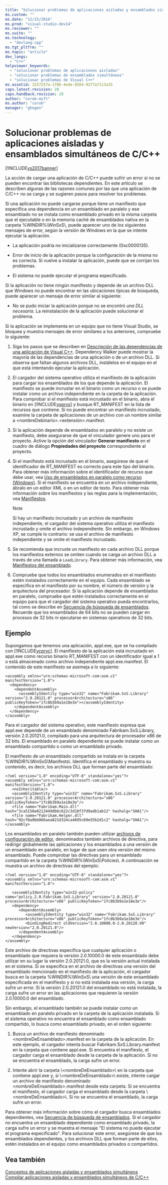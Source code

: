 ```yaml
---
title: "Solucionar problemas de aplicaciones aisladas y ensamblados simult&#225;neos de C/C++ | Microsoft Docs"
ms.custom: ""
ms.date: "12/15/2016"
ms.prod: "visual-studio-dev14"
ms.reviewer: ""
ms.suite: ""
ms.technology: 
  - "devlang-cpp"
ms.tgt_pltfrm: ""
ms.topic: "article"
dev_langs: 
  - "C++"
helpviewer_keywords: 
  - "solucionar problemas de aplicaciones aisladas"
  - "solucionar problemas de ensamblados simultáneos"
  - "solucionar problemas de Visual C++"
ms.assetid: 3257257a-1f0b-4ede-8564-9277a7113a35
caps.latest.revision: 28
caps.handback.revision: 28
author: "corob-msft"
ms.author: "corob"
manager: "ghogen"
---
```

# Solucionar problemas de aplicaciones aisladas y ensamblados simult&#225;neos de C/C++
[!INCLUDE[vs2017banner](../assembler/inline/includes/vs2017banner.md)]

La acción de cargar una aplicación de C\/C\+\+ puede sufrir un error si no se pueden encontrar las bibliotecas dependientes.  En este artículo se describen algunas de las razones comunes por las que una aplicación de C\/C\+\+ no se carga y se sugieren pasos para resolver los problemas.  
  
 Si una aplicación no puede cargarse porque tiene un manifiesto que especifica una dependencia en un ensamblado en paralelo y ese ensamblado no se instala como ensamblado privado en la misma carpeta que el ejecutable o en la memoria caché de ensamblados nativa en la carpeta %WINDIR%\\WinSxS\\, puede aparecer uno de los siguientes mensajes de error, según la versión de Windows en la que se intente ejecutar la aplicación.  
  
-   La aplicación podría no inicializarse correctamente \(0xc0000135\).  
  
-   Error de inicio de la aplicación porque la configuración de la misma no es correcta.  Si vuelve a instalar la aplicación, puede que se corrijan los problemas.  
  
-   El sistema no puede ejecutar el programa especificado.  
  
 Si la aplicación no tiene ningún manifiesto y depende de un archivo DLL que Windows no puede encontrar en las ubicaciones típicas de búsqueda, puede aparecer un mensaje de error similar al siguiente:  
  
-   No se pudo iniciar la aplicación porque no se encontró *una DLL necesaria*.  La reinstalación de la aplicación puede solucionar el problema.  
  
 Si la aplicación se implementa en un equipo que no tiene Visual Studio, se bloquea y muestra mensajes de error similares a los anteriores, compruebe lo siguiente:  
  
1.  Siga los pasos que se describen en [Descripción de las dependencias de una aplicación de Visual C\+\+](../ide/understanding-the-dependencies-of-a-visual-cpp-application.md).  Dependency Walker puede mostrar la mayoría de las dependencias de una aplicación o de un archivo DLL.  Si observa que faltan algunos archivos DLL, instálelos en el equipo en el que está intentando ejecutar la aplicación.  
  
2.  El cargador del sistema operativo utiliza el manifiesto de la aplicación para cargar los ensamblados de los que depende la aplicación.  El manifiesto se puede incrustar en el binario como un recurso o se puede instalar como un archivo independiente en la carpeta de la aplicación.  Para comprobar si el manifiesto está incrustado en el binario, abra el binario en [!INCLUDE[vsprvs](../assembler/masm/includes/vsprvs_md.md)] y busque RT\_MANIFEST en la lista de recursos que contiene.  Si no puede encontrar un manifiesto incrustado, examine la carpeta de aplicaciones de un archivo con un nombre similar a \<nombreDebinario\>.\<extensión\>.manifest.  
  
3.  Si la aplicación depende de ensamblados en paralelo y no existe un manifiesto, debe asegurarse de que el vinculador genere uno para el proyecto.  Active la opción del vinculador **Generar manifiesto** en el cuadro de diálogo **Propiedades del proyecto** correspondiente al proyecto.  
  
4.  Si el manifiesto está incrustado en el binario, asegúrese de que el identificador de RT\_MANIFEST es correcto para este tipo del binario.  Para obtener más información sobre el identificador de recurso que debe usar, vea [Uso de ensamblados en paralelo como recurso \(Windows\)](http://msdn.microsoft.com/library/windows/desktop/aa376617.aspx).  Si el manifiesto se encuentra en un archivo independiente, ábralo en un editor XML o en un editor de texto.  Para obtener más información sobre los manifiestos y las reglas para la implementación, vea [Manifiestos](http://msdn.microsoft.com/library/aa375365).  
  
    > [!NOTE]
    >  Si hay un manifiesto incrustado y un archivo de manifiesto independiente, el cargador del sistema operativo utiliza el manifiesto incrustado y omite el archivo independiente.  Sin embargo, en Windows XP, se cumple lo contrario: se usa el archivo de manifiesto independiente y se omite el manifiesto incrustado.  
  
5.  Se recomienda que incruste un manifiesto en cada archivo DLL porque los manifiestos externos se omiten cuando se carga un archivo DLL a través de una llamada a `LoadLibrary`.  Para obtener más información, vea [Manifiestos del ensamblado](http://msdn.microsoft.com/library/aa374219).  
  
6.  Compruebe que todos los ensamblados enumerados en el manifiesto estén instalados correctamente en el equipo.  Cada ensamblado se especifica en el manifiesto por su nombre, el número de versión y la arquitectura del procesador.  Si la aplicación depende de ensamblados en paralelo, compruebe que estén instalados correctamente en el equipo para que el cargador del sistema operativo pueda encontrarlos, tal como se describe en [Secuencia de búsqueda de ensamblados](http://msdn.microsoft.com/library/aa374224).  Recuerde que los ensamblados de 64 bits no se pueden cargar en procesos de 32 bits ni ejecutarse en sistemas operativos de 32 bits.  
  
## Ejemplo  
 Supongamos que tenemos una aplicación, appl.exe, que se ha compilado con [!INCLUDE[vcprvc](../build/includes/vcprvc_md.md)].  El manifiesto de la aplicación está incrustado en appl.exe como recurso binario RT\_MANIFEST con un identificador igual a 1 o está almacenado como archivo independiente appl.exe.manifest.  El contenido de este manifiesto se asemeja a lo siguiente:  
  
```  
<assembly xmlns="urn:schemas-microsoft-com:asm.v1" manifestVersion="1.0">  
  <dependency>  
    <dependentAssembly>  
      <assemblyIdentity type="win32" name="Fabrikam.SxS.Library" version="2.0.20121.0" processorArchitecture="x86" publicKeyToken="1fc8b3b9a1e18e3e"></assemblyIdentity>  
    </dependentAssembly>  
  </dependency>  
</assembly>  
```  
  
 Para el cargador del sistema operativo, este manifiesto expresa que appl.exe depende de un ensamblado denominado Fabrikam.SxS.Library, versión 2.0.20121.0, compilado para una arquitectura de procesador x86 de 32 bits.  El ensamblado en paralelo dependiente se puede instalar como un ensamblado compartido o como un ensamblado privado.  
  
 El manifiesto de un ensamblado compartido se instala en la carpeta %WINDIR%\\WinSxS\\Manifests\\.  Identifica el ensamblado y muestra su contenido, es decir, los archivos DLL que forman parte del ensamblado:  
  
```  
<?xml version="1.0" encoding="UTF-8" standalone="yes"?>  
<assembly xmlns="urn:schemas-microsoft-com:asm.v1" manifestVersion="1.0">  
   <noInheritable/>  
   <assemblyIdentity type="win32" name="Fabrikam.SxS.Library" version="2.0.20121.0" processorArchitecture="x86" publicKeyToken="1fc8b3b9a1e18e3e"/>  
   <file name="Fabrikam.Main.dll" hash="3ca5156e8212449db6c622c3d10f37d9adb1ab12" hashalg="SHA1"/>  
   <file name="Fabrikam.Helper.dll" hash="92cf8a9bb066aea821d324ca4695c69e55b2d1c2" hashalg="SHA1"/>  
</assembly>  
```  
  
 Los ensamblados en paralelo también pueden utilizar [archivos de configuración de editor](http://msdn.microsoft.com/library/aa375682), denominados también archivos de directiva, para redirigir globalmente las aplicaciones y los ensamblados a una versión de un ensamblado en paralelo, en lugar de que usen otra versión del mismo ensamblado.  Puede comprobar las directivas para un ensamblado compartido en la carpeta %WINDIR%\\WinSxS\\Policies\\.  A continuación se muestra un archivo de directivas del ejemplo:  
  
```  
<?xml version="1.0" encoding="UTF-8" standalone="yes"?>  
<assembly xmlns="urn:schemas-microsoft-com:asm.v1" manifestVersion="1.0">  
  
   <assemblyIdentity type="win32-policy" name="policy.2.0.Fabrikam.SxS.Library" version="2.0.20121.0" processorArchitecture="x86" publicKeyToken="1fc8b3b9a1e18e3e"/>  
   <dependency>  
      <dependentAssembly>  
         <assemblyIdentity type="win32" name="Fabrikam.SxS.Library" processorArchitecture="x86" publicKeyToken="1fc8b3b9a1e18e3e"/>  
         <bindingRedirect oldVersion="2.0.10000.0-2.0.20120.99" newVersion="2.0.20121.0"/>  
      </dependentAssembly>  
   </dependency>  
</assembly>  
```  
  
 Este archivo de directivas especifica que cualquier aplicación o ensamblado que requiera la versión 2.0.10000.0 de este ensamblado debe utilizar en su lugar la versión 2.0.20121.0, que es la versión actual instalada en el sistema.  Si se especifica en el archivo de directivas una versión del ensamblado mencionado en el manifiesto de la aplicación, el cargador busca en la carpeta %WINDIR%\\WinSxS\\ una versión de este ensamblado especificada en el manifiesto y si no está instalada esa versión, la carga sufre un error.  Si la versión 2.0.20121.0 del ensamblado no está instalada, la carga sufre un error en las aplicaciones que requieren la versión 2.0.10000.0 del ensamblado.  
  
 Sin embargo, el ensamblado también se puede instalar como un ensamblado en paralelo privado en la carpeta de la aplicación instalada.  Si el sistema operativo no encuentra el ensamblado como ensamblado compartido, lo busca como ensamblado privado, en el orden siguiente:  
  
1.  Busca un archivo de manifiesto denominado \<nombreDeEnsamblado\>.manifest en la carpeta de la aplicación.  En este ejemplo, el cargador intenta buscar Fabrikam.SxS.Library.manifest en la carpeta que contiene appl.exe.  Si encuentra el manifiesto, el cargador carga el ensamblado desde la carpeta de la aplicación.  Si no se encuentra el ensamblado, la carga sufre un error.  
  
2.  Intente abrir la carpeta \\\<nombreDeEnsamblado\>\\ en la carpeta que contiene appl.exe y, si \\\<nombreDeEnsamblado\>\\ existe, intente cargar un archivo de manifiesto denominado \<nombreDeEnsamblado\>.manifest desde esta carpeta.  Si se encuentra el manifiesto, el cargador carga el ensamblado desde la carpeta \\\<nombreDeEnsamblado\>\\.  Si no se encuentra el ensamblado, la carga sufre un error.  
  
 Para obtener más información sobre cómo el cargador busca ensamblados dependientes, vea [Secuencia de búsqueda de ensamblados](http://msdn.microsoft.com/library/aa374224).  Si el cargador no encuentra un ensamblado dependiente como ensamblado privado, la carga sufre un error y se muestra el mensaje "El sistema no puede ejecutar el programa especificado".  Para solucionar este error, asegúrese de que los ensamblados dependientes, y los archivos DLL que forman parte de ellos, estén instalados en el equipo como ensamblados privados o compartidos.  
  
## Vea también  
 [Conceptos de aplicaciones aisladas y ensamblados simultáneos](../build/concepts-of-isolated-applications-and-side-by-side-assemblies.md)   
 [Compilar aplicaciones aisladas y ensamblados simultáneos de C\/C\+\+](../build/building-c-cpp-isolated-applications-and-side-by-side-assemblies.md)